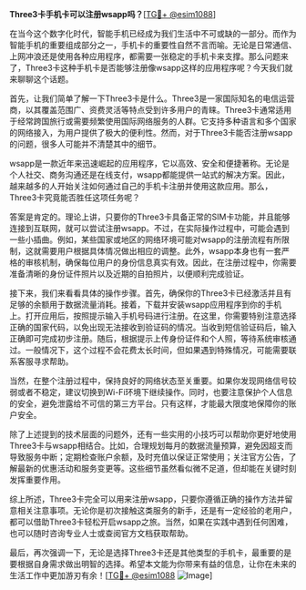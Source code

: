 **Three3卡手机卡可以注册wsapp吗？**[[TG💪+ @esim1088](https://t.me/s/esim1088)]

在当今这个数字化时代，智能手机已经成为我们生活中不可或缺的一部分。而作为智能手机的重要组成部分之一，手机卡的重要性自然不言而喻。无论是日常通信、上网冲浪还是使用各种应用程序，都需要一张稳定的手机卡来支撑。那么问题来了，Three3卡这种手机卡是否能够注册像wsapp这样的应用程序呢？今天我们就来聊聊这个话题。

首先，让我们简单了解一下Three3卡是什么。Three3是一家国际知名的电信运营商，以其覆盖范围广、资费灵活等特点受到许多用户的青睐。Three3卡通常适用于经常跨国旅行或需要频繁使用国际网络服务的人群。它支持多种语言和多个国家的网络接入，为用户提供了极大的便利性。然而，对于Three3卡能否注册wsapp的问题，很多人可能并不清楚其中的细节。

wsapp是一款近年来迅速崛起的应用程序，它以高效、安全和便捷著称。无论是个人社交、商务沟通还是在线支付，wsapp都能提供一站式的解决方案。因此，越来越多的人开始关注如何通过自己的手机卡注册并使用这款应用。那么，Three3卡究竟能否胜任这项任务呢？

答案是肯定的。理论上讲，只要你的Three3卡具备正常的SIM卡功能，并且能够连接到互联网，就可以尝试注册wsapp。不过，在实际操作过程中，可能会遇到一些小插曲。例如，某些国家或地区的网络环境可能对wsapp的注册流程有所限制，这就需要用户根据具体情况做出相应的调整。此外，wsapp本身也有一套严格的审核机制，确保每位用户的身份信息真实有效。因此，在注册过程中，你需要准备清晰的身份证件照片以及近期的自拍照片，以便顺利完成验证。

接下来，我们来看看具体的操作步骤。首先，确保你的Three3卡已经激活并且有足够的余额用于数据流量消耗。接着，下载并安装wsapp应用程序到你的手机上。打开应用后，按照提示输入手机号码进行注册。在这里，你需要特别注意选择正确的国家代码，以免出现无法接收到验证码的情况。当收到短信验证码后，输入正确即可完成初步注册。随后，根据提示上传身份证件和个人照，等待系统审核通过。一般情况下，这个过程不会花费太长时间，但如果遇到特殊情况，可能需要联系客服寻求帮助。

当然，在整个注册过程中，保持良好的网络状态至关重要。如果你发现网络信号较弱或者不稳定，建议切换到Wi-Fi环境下继续操作。同时，也要注意保护个人信息的安全，避免泄露给不可信的第三方平台。只有这样，才能最大限度地保障你的账户安全。

除了上述提到的技术层面的问题外，还有一些实用的小技巧可以帮助你更好地使用Three3卡与wsapp相结合。比如，合理规划每月的数据流量预算，避免因超支而导致服务中断；定期检查账户余额，及时充值以保证正常使用；关注官方公告，了解最新的优惠活动和服务变更等。这些细节虽然看似微不足道，但却能在关键时刻发挥重要作用。

综上所述，Three3卡完全可以用来注册wsapp，只要你遵循正确的操作方法并留意相关注意事项。无论你是初次接触这类服务的新手，还是有一定经验的老用户，都可以借助Three3卡轻松开启wsapp之旅。当然，如果在实践中遇到任何困难，也可以随时咨询专业人士或查阅官方文档获取帮助。

最后，再次强调一下，无论是选择Three3卡还是其他类型的手机卡，最重要的是要根据自身需求做出明智的选择。希望本文能为你带来有益的信息，让你在未来的生活工作中更加游刃有余！[[TG💪+ @esim1088](https://t.me/s/esim1088) ![Image](https://i.postimg.cc/4NQfJmqS/Snipaste-2025-05-13-00-14-12.png)]